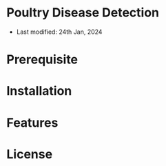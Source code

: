 # Poultry Disease Detection

* Last modified: 24th Jan, 2024

# Prerequisite

# Installation

# Features

# License

